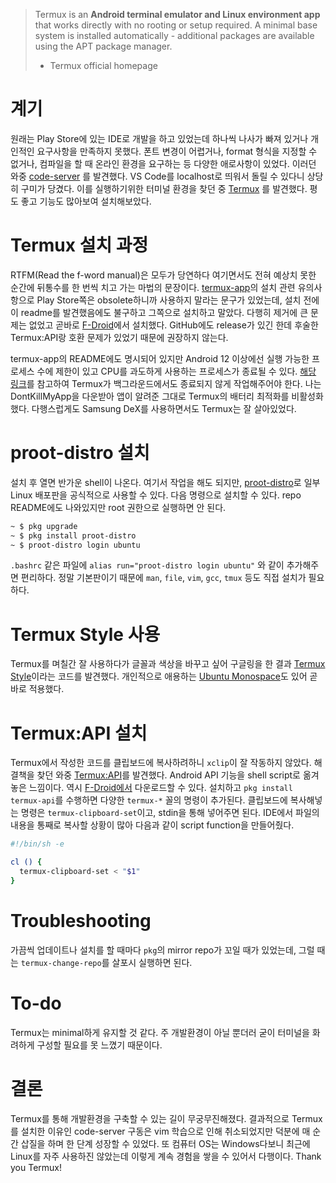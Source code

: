 > Termux is an **Android terminal emulator and Linux environment app** that works directly with no rooting or setup required. A minimal base system is installed automatically - additional packages are available using the APT package manager.
> 
> - Termux official homepage

# 계기
원래는 Play Store에 있는 IDE로 개발을 하고 있었는데 하나씩 나사가 빠져 있거나 개인적인 요구사항을 만족하지 못했다. 폰트 변경이 어렵거나, format 형식을 지정할 수 없거나, 컴파일을 할 때 온라인 환경을 요구하는 등 다양한 애로사항이 있었다. 이러던 와중 [code-server](https://github.com/coder/code-server) 를 발견했다. VS Code를 localhost로 띄워서 돌릴 수 있다니 상당히 구미가 당겼다. 이를 실행하기위한 터미널 환경을 찾던 중 [Termux](https://termux.dev/en/) 를 발견했다. 평도 좋고 기능도 많아보여 설치해보았다.

# Termux 설치 과정
RTFM(Read the f-word manual)은 모두가 당연하다 여기면서도 전혀 예상치 못한 순간에 뒤통수를 한 번씩 치고 가는 마법의 문장이다. [termux-app](https://github.com/termux/termux-app)의 설치 관련 유의사항으로 Play Store쪽은 obsolete하니까 사용하지 말라는 문구가 있었는데, 설치 전에 이 readme를 발견했음에도 불구하고 그쪽으로 설치하고 말았다. 다행히 제거에 큰 문제는 없었고 곧바로 [F-Droid](https://f-droid.org/en/packages/com.termux)에서 설치했다. GitHub에도 release가 있긴 한데 후술한 Termux:API랑 호환 문제가 있었기 때문에 권장하지 않는다.

termux-app의 README에도 명시되어 있지만 Android 12 이상에선 실행 가능한 프로세스 수에 제한이 있고 CPU를 과도하게 사용하는 프로세스가 종료될 수 있다. [해당 링크](https://github.com/termux/termux-app/issues/2366#issuecomment-1237468220)를 참고하여 Termux가 백그라운드에서도 종료되지 않게 작업해주어야 한다. 나는 DontKillMyApp을 다운받아 앱이 알려준 그대로 Termux의 배터리 최적화를 비활성화했다. 다행스럽게도 Samsung DeX를 사용하면서도 Termux는 잘 살아있었다.

# proot-distro 설치
설치 후 열면 반가운 shell이 나온다. 여기서 작업을 해도 되지만, [proot-distro](https://github.com/termux/proot-distro)로 일부 Linux 배포판을 공식적으로 사용할 수 있다. 다음 명령으로 설치할 수 있다. repo README에도 나와있지만 root 권한으로 실행하면 안 된다.

```bash
~ $ pkg upgrade
~ $ pkg install proot-distro
~ $ proot-distro login ubuntu
```

`.bashrc` 같은 파일에 `alias run="proot-distro login ubuntu"` 와 같이 추가해주면 편리하다. 정말 기본판이기 때문에 `man`, `file`, `vim`, `gcc`, `tmux` 등도 직접 설치가 필요하다.

# Termux Style 사용
Termux를 며칠간 잘 사용하다가 글꼴과 색상을 바꾸고 싶어 구글링을 한 결과 [Termux Style](https://github.com/adi1090x/termux-style)이라는 코드를 발견했다. 개인적으로 애용하는 [Ubuntu Monospace](https://design.ubuntu.com/font/)도 있어 곧바로 적용했다.

# Termux:API 설치
Termux에서 작성한 코드를 클립보드에 복사하려하니 `xclip`이 잘 작동하지 않았다. 해결책을 찾던 와중 [Termux:API](https://github.com/termux/termux-api)를 발견했다. Android API 기능을 shell script로 옮겨놓은 느낌이다. 역시 [F-Droid에서](https://f-droid.org/en/packages/com.termux.api/) 다운로드할 수 있다. 설치하고 `pkg install termux-api`를 수행하면 다양한 `termux-*` 꼴의 명령이 추가된다. 클립보드에 복사해넣는 명령은 `termux-clipboard-set`이고, stdin을 통해 넣어주면 된다. IDE에서 파일의 내용을 통째로 복사할 상황이 많아 다음과 같이 script function을 만들어줬다.

```bash
#!/bin/sh -e

cl () {
  termux-clipboard-set < "$1"
}

```

# Troubleshooting
가끔씩 업데이트나 설치를 할 때마다 `pkg`의 mirror repo가 꼬일 때가 있었는데, 그럴 때는 `termux-change-repo`를 살포시 실행하면 된다.

# To-do
Termux는 minimal하게 유지할 것 같다. 주 개발환경이 아닐 뿐더러 굳이 터미널을 화려하게 구성할 필요를 못 느꼈기 때문이다.

# 결론
Termux를 통해 개발환경을 구축할 수 있는 길이 무궁무진해졌다. 결과적으로 Termux를 설치한 이유인 code-server 구동은 vim 학습으로 인해 취소되었지만 덕분에 매 순간 삽질을 하며 한 단계 성장할 수 있었다. 또 컴퓨터 OS는 Windows다보니 최근에 Linux를 자주 사용하진 않았는데 이렇게 계속 경험을 쌓을 수 있어서 다행이다. Thank you Termux!

